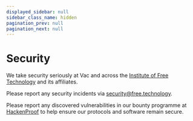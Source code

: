 ```yaml
---
displayed_sidebar: null
sidebar_class_name: hidden
pagination_prev: null
pagination_next: null
---
```


# Security

We take security seriously at Vac and across the <a href="https://free.technology/" target="_blank">Institute of Free Technology</a> and its affiliates.

Please report any security incidents via <a href="mailto:security@free.technology">security@free.technology</a>.

Please report any discovered vulnerabilities in our bounty programme at <a href="https://hackenproof.com/ift" target="_blank">HackenProof</a> to help ensure our protocols and software remain secure.
